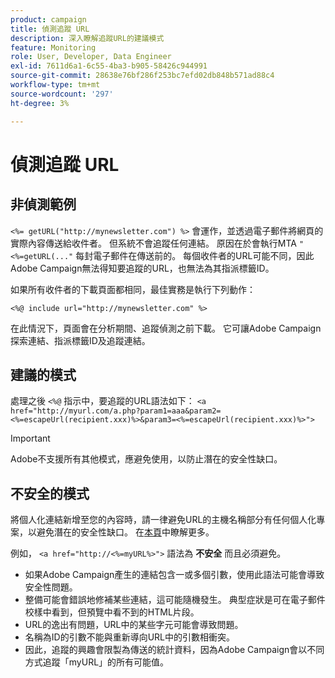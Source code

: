 ```yaml
---
product: campaign
title: 偵測追蹤 URL
description: 深入瞭解追蹤URL的建議模式
feature: Monitoring
role: User, Developer, Data Engineer
exl-id: 7611d6a1-6c55-4ba3-b905-58426c944991
source-git-commit: 28638e76bf286f253bc7efd02db848b571ad88c4
workflow-type: tm+mt
source-wordcount: '297'
ht-degree: 3%

---
```


# 偵測追蹤 URL

## 非偵測範例

`<%= getURL("http://mynewsletter.com") %>` 會運作，並透過電子郵件將網頁的實際內容傳送給收件者。 但系統不會追蹤任何連結。 原因在於會執行MTA `"<%=getURL(..."` 每封電子郵件在傳送前的。 每個收件者的URL可能不同，因此Adobe Campaign無法得知要追蹤的URL，也無法為其指派標籤ID。

如果所有收件者的下載頁面都相同，最佳實務是執行下列動作：

`<%@ include url="http://mynewsletter.com" %>`

在此情況下，頁面會在分析期間、追蹤偵測之前下載。 它可讓Adobe Campaign探索連結、指派標籤ID及追蹤連結。

## 建議的模式

處理之後 `<%@` 指示中，要追蹤的URL語法如下： `<a href="http://myurl.com/a.php?param1=aaa&param2=<%=escapeUrl(recipient.xxx)%>&param3=<%=escapeUrl(recipient.xxx)%>">`

>[!IMPORTANT]
>
>Adobe不支援所有其他模式，應避免使用，以防止潛在的安全性缺口。

## 不安全的模式

將個人化連結新增至您的內容時，請一律避免URL的主機名稱部分有任何個人化專案，以避免潛在的安全性缺口。 在[本頁](../../installation/using/privacy.md#url-personalization)中瞭解更多。

例如， `<a href="http://<%=myURL%>">` 語法為 **不安全** 而且必須避免。

* 如果Adobe Campaign產生的連結包含一或多個引數，使用此語法可能會導致安全性問題。
* 整備可能會錯誤地修補某些連結，這可能隨機發生。 典型症狀是可在電子郵件校樣中看到，但預覽中看不到的HTML片段。
* URL的逸出有問題，URL中的某些字元可能會導致問題。
* 名稱為ID的引數不能與重新導向URL中的引數相衝突。
* 因此，追蹤的興趣會限製為傳送的統計資料，因為Adobe Campaign會以不同方式追蹤「myURL」的所有可能值。
